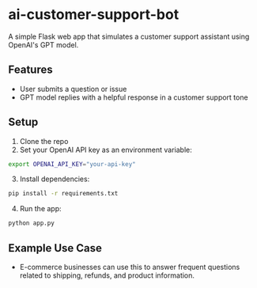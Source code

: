 # ai-customer-support-bot

A simple Flask web app that simulates a customer support assistant using OpenAI's GPT model.

## Features
- User submits a question or issue
- GPT model replies with a helpful response in a customer support tone

## Setup

1. Clone the repo
2. Set your OpenAI API key as an environment variable:

```bash
export OPENAI_API_KEY="your-api-key"
```

3. Install dependencies:

```bash
pip install -r requirements.txt
```

4. Run the app:

```bash
python app.py
```

## Example Use Case
- E-commerce businesses can use this to answer frequent questions related to shipping, refunds, and product information.
